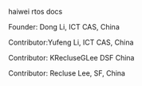 haiwei rtos docs

Founder: Dong Li, ICT CAS, China

Contributor:Yufeng Li, ICT CAS, China

Contributor: KRecluseGLee DSF China

Contributor: Recluse Lee, SF, China

